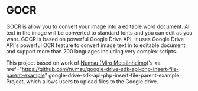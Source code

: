 # GOCR
GOCR is allow you to convert your image into a editable word document. All text in the image will be converted to 
standard fonts and you can edit as you want. GOCR is based on powerful Google Drive API. It uses Google Drive API's powerful
OCR feature to convert image text in to editable document and support more than 200 languages including very complex scripts.

This project based on work of <a href="https://github.com/numsu">Numsu (Miro Metsänheimo)</a>'s <a href="https://github.com/numsu/google-drive-sdk-api-php-insert-file-parent-example"
google-drive-sdk-api-php-insert-file-parent-example</a> Project, which allows users to upload files to the Google drive.
